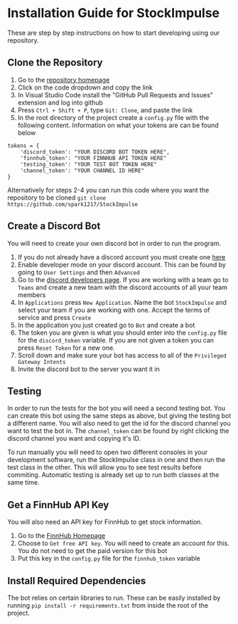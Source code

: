 # Installation Guide for StockImpulse
These are step by step instructions on how to start developing using our repository.
## Clone the Repository
1) Go to the [repository homepage](https://github.com/spark1217/StockImpulse)
2) Click on the code dropdown and copy the link
3) In Visual Studio Code install the "GitHub Pull Requests and Issues" extension and log into github
4) Press ```Ctrl + Shift + P```, type ```Git: Clone```, and paste the link
5) In the root directory of the project create a ```config.py``` file with the following content. Information on what your tokens are can be found below
```
tokens = {
    'discord_token': "YOUR DISCORD BOT TOKEN HERE",
    'finnhub_token': "YOUR FINNHUB API TOKEN HERE"
    'testing_token': "YOUR TEST BOT TOKEN HERE"
    'channel_token': "YOUR CHANNEL ID HERE"
}
```

Alternatively for steps 2-4 you can run this code where you want the repository to be cloned ```git clone https://github.com/spark1217/StockImpulse```
  
## Create a Discord Bot
You will need to create your own discord bot in order to run the program.
1) If you do not already have a discord account you must create one [here](https://discord.com/register)
2) Enable developer mode on your discord account. This can be found by going to ```User Settings``` and then ```Advanced```
3) Go to the [discord developers page](https://discord.com/developers/applications). If you are working with a team go to ```Teams``` and create a new team with the discord accounts of all your team members
4) In ```Applications``` press ```New Application```. Name the bot ```StockImpulse``` and select your team if you are working with one. Accept the terms of service and press ```Create```
5) In the application you just created go to ```Bot``` and create a bot
6) The token you are given is what you should enter into the ```config.py``` file for the ```discord_token``` variable. If you are not given a token you can press ```Reset Token``` for a new one.
7) Scroll down and make sure your bot has access to all of the ```Privileged Gateway Intents```
8) Invite the discord bot to the server you want it in

## Testing
In order to run the tests for the bot you will need a second testing bot. You can create this bot using the same steps as above, but giving the testing bot a different name. You will also need to get the id for the discord channel you want to test the bot in. The ```channel_token``` can be found by right clicking the discord channel you want and copying it's ID.

To run manually you will need to open two different consoles in your development software, run the StockImpulse class in one and then run the test class in the other. This will allow you to see test results before commiting. Automatic testing is already set up to run both classes at the same time. 

## Get a FinnHub API Key
You will also need an API key for FinnHub to get stock information.
1) Go to the [FinnHub Homepage](https://finnhub.io/)
2) Choose to ```Get free API key```. You will need to create an account for this. You do not need to get the paid version for this bot
3) Put this key in the ```config.py``` file for the ```finnhub_token``` variable

## Install Required Dependencies
The bot relies on certain libraries to run. These can be easily installed by running ```pip install -r requirements.txt``` from inside the root of the project.
